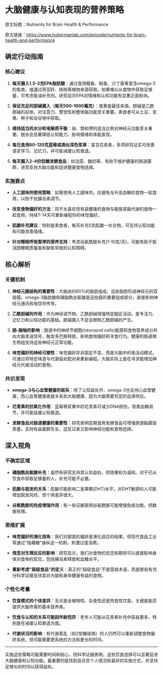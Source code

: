 # 大脑健康与认知表现的营养策略

原文标题：Nutrients for Brain Health & Performance

原文链接：https://www.hubermanlab.com/episode/nutrients-for-brain-health-and-performance

<YouTube videoId="E7W4OQfJWdw" />

## 确定行动指南

### 核心建议
1. **每天摄入1.5-3克EPA脂肪酸**：通过食用鲭鱼、鲑鱼、沙丁鱼等富含omega-3的鱼类，或通过奇亚籽、核桃等植物来源获取。如果难以从食物中获取足够量，可考虑鱼油补充剂。研究显示EPA对情绪和认知功能有显著正面影响。

2. **保证充足的胆碱摄入（每天500-1000毫克）**：蛋黄是最佳来源。胆碱是乙酰胆碱的前体，对注意力、警觉性和整体脑功能至关重要。素食者可从土豆、坚果、种子和全谷物中获取。

3. **维持适当的水分和电解质平衡**：钠、镁和钾的适当比例对神经元功能至关重要。脱水会显著降低认知能力、影响情绪和体能表现。

4. **每日食用60-120克蓝莓或类似深色浆果**：富含花青素，多项研究证实可改善语言学习、记忆力，并可能减缓认知衰退。

5. **每天摄入2-4份低糖发酵食品**：如泡菜、酸奶等，有助于维护健康的肠道菌群，进而支持大脑功能和促进健康食物选择。

### 实施要点
- **人工甜味剂使用策略**：如需使用人工甜味剂，应避免与升高血糖的食物一起食用，以防干扰胰岛素调节。
  
- **改变食物偏好的方法**：将不太喜欢但有益健康的食物与能提高脑代谢的食物一起食用，持续7-14天可重新编程你的味觉偏好。
  
- **肌酸补充建议**：特别是素食者，每天补充5克肌酸一水合物，可支持认知功能和可能改善情绪。
  
- **针对睡眠呼吸暂停的营养支持**：考虑谷氨酰胺补充(1-10克/天)，可能有助于抵消因睡眠质量差和缺氧导致的认知障碍。

## 核心解析

### 关键机制
1. **神经元膜结构的重要性**：大脑由约60%的脂肪组成，这些脂肪形成神经元的双层膜。omega-3脂肪酸和磷脂酰丝氨酸是这些膜的重要组成部分，直接影响神经元通讯和电信号传导。

2. **乙酰胆碱的作用**：作为神经调节物，乙酰胆碱增强特定脑区活动，是专注力、记忆力和认知功能的基础。胆碱摄入不足会限制乙酰胆碱的产生。

3. **肠-脑轴的影响**：肠道中的神经节细胞(neuropod cells)能感知食物营养成分并向大脑发送信号，触发多巴胺释放，影响食物偏好和寻食行为。健康的肠道微生物组支持这些神经元正常功能。

4. **味觉偏好的神经可塑性**：味觉偏好并非固定不变，而是大脑中的电活动模式，可通过将特定味道与代谢益处配对来重新编程。大脑实际上是在寻求能增加神经元代谢活动的食物。

### 共识发现
- **omega-3与心血管健康的联系**：除了认知益处外，omega-3也支持心血管健康，而心血管健康直接关系到大脑健康，因为大脑需要充足的血液供应。

- **花青素的抗氧化作用**：蓝莓等浆果中的花青素可减少DNA损伤，改善血糖调节，并可能延缓认知衰退。

- **发酵食品对肠道健康的重要性**：研究表明定期食用发酵食品可增强肠道黏膜层质量，支持有益菌群生长，这反过来又影响神经功能和食物选择。

## 深入视角

### 不确定区域
- **磷脂酰丝氨酸补充**：虽然有研究支持其认知益处，但效果较为温和。对于已从饮食中获取足够量的人，补充可能不必要。

- **肌酸与脱发的关系**：肌酸可能影响二氢睾酮(DHT)水平，对DHT敏感的人可能增加脱发风险，但个体差异很大。

- **谷氨酰胺的免疫增强作用**：有一些证据表明谷氨酰胺可能增强免疫功能，但数据有限。

### 思维扩展
- **味觉偏好的演化视角**：我们对甜食的偏好是演化适应的结果，但现代食品工业常通过"隐藏糖"操纵这一机制，刺激过度消费。

- **信念对生理反应的影响**：研究显示，我们对食物的信念和期待可以直接影响身体对食物的反应，包括胰岛素释放和血糖水平。

- **重新考虑"超级食品"的定义**：真正的"超级食品"不是营销术语，而是那些有充分科学证据支持其对大脑和身体健康有益的食物。

### 个性化考量
- **饮食模式的个体差异**：无论是全植物性、杂食性还是肉食性饮食，关键是能否提供大脑所需的基本营养素。

- **饮食与认知的关系可能因年龄而异**：老年人可能从花青素补充中获益更多，特别是在减缓认知衰退方面。

- **代谢状况的影响**：有代谢紊乱（如2型糖尿病）的人仍然可以重新调整食物偏好系统，但可能需要更系统的方法和更长的时间。

---

实施这些策略可能需要时间和耐心，但科学证据表明，这些饮食选择可以显著促进大脑健康和认知功能。最重要的是找到适合您个人情况和喜好的实施方式，并坚持足够长的时间以获得益处。

